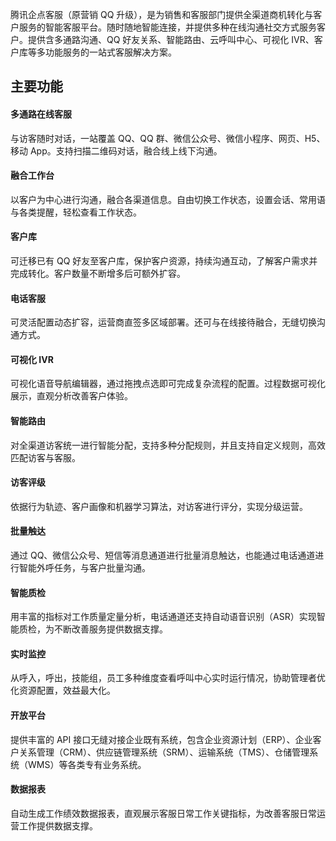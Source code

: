 

腾讯企点客服（原营销 QQ 升级），是为销售和客服部门提供全渠道商机转化与客户服务的智能客服平台。随时随地智能连接，并提供多种在线沟通社交方式服务客户。提供含多通路沟通、QQ 好友关系、智能路由、云呼叫中心、可视化 IVR、客户库等多功能服务的一站式客服解决方案。

## 主要功能

#### 多通路在线客服
与访客随时对话，一站覆盖 QQ、QQ 群、微信公众号、微信小程序、网页、H5、移动 App。支持扫描二维码对话，融合线上线下沟通。

#### 融合工作台
以客户为中心进行沟通，融合各渠道信息。自由切换工作状态，设置会话、常用语与各类提醒，轻松查看工作状态。

#### 客户库
可迁移已有 QQ 好友至客户库，保护客户资源，持续沟通互动，了解客户需求并完成转化。客户数量不断增多后可额外扩容。

#### 电话客服
可灵活配置动态扩容，运营商直签多区域部署。还可与在线接待融合，无缝切换沟通方式。

#### 可视化 IVR
可视化语音导航编辑器，通过拖拽点选即可完成复杂流程的配置。过程数据可视化展示，直观分析改善客户体验。

#### 智能路由
对全渠道访客统一进行智能分配，支持多种分配规则，并且支持自定义规则，高效匹配访客与客服。

#### 访客评级
依据行为轨迹、客户画像和机器学习算法，对访客进行评分，实现分级运营。

#### 批量触达
通过 QQ、微信公众号、短信等消息通道进行批量消息触达，也能通过电话通道进行智能外呼任务，与客户批量沟通。

#### 智能质检
用丰富的指标对工作质量定量分析，电话通道还支持自动语音识别（ASR）实现智能质检，为不断改善服务提供数据支撑。

#### 实时监控
从呼入，呼出，技能组，员工多种维度查看呼叫中心实时运行情况，协助管理者优化资源配置，效益最大化。

#### 开放平台
提供丰富的 API 接口无缝对接企业既有系统，包含企业资源计划（ERP）、企业客户关系管理（CRM）、供应链管理系统（SRM）、运输系统（TMS）、仓储管理系统（WMS）等各类专有业务系统。

#### 数据报表
自动生成工作绩效数据报表，直观展示客服日常工作关键指标，为改善客服日常运营工作提供数据支撑。
